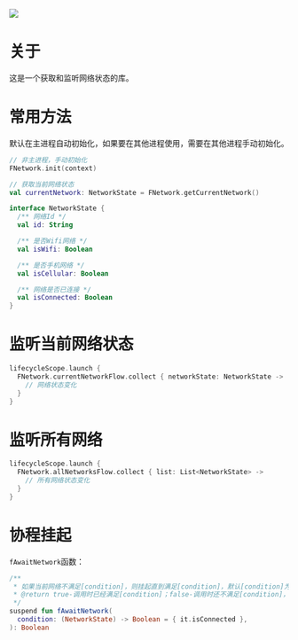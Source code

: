 [![](https://jitpack.io/v/zj565061763/network.svg)](https://jitpack.io/#zj565061763/network)

# 关于

这是一个获取和监听网络状态的库。

# 常用方法

默认在主进程自动初始化，如果要在其他进程使用，需要在其他进程手动初始化。

```kotlin
// 非主进程，手动初始化
FNetwork.init(context)
```

```kotlin
// 获取当前网络状态
val currentNetwork: NetworkState = FNetwork.getCurrentNetwork()
```

```kotlin
interface NetworkState {
  /** 网络Id */
  val id: String

  /** 是否Wifi网络 */
  val isWifi: Boolean

  /** 是否手机网络 */
  val isCellular: Boolean

  /** 网络是否已连接 */
  val isConnected: Boolean
}
```

# 监听当前网络状态

```kotlin
lifecycleScope.launch {
  FNetwork.currentNetworkFlow.collect { networkState: NetworkState ->
    // 网络状态变化
  }
}
```

# 监听所有网络

```kotlin
lifecycleScope.launch {
  FNetwork.allNetworksFlow.collect { list: List<NetworkState> ->
    // 所有网络状态变化
  }
}
```

# 协程挂起

`fAwaitNetwork`函数：

```kotlin
/**
 * 如果当前网络不满足[condition]，则挂起直到满足[condition]，默认[condition]为网络已连接
 * @return true-调用时已经满足[condition]；false-调用时还不满足[condition]，挂起等待之后满足[condition]
 */
suspend fun fAwaitNetwork(
  condition: (NetworkState) -> Boolean = { it.isConnected },
): Boolean
```